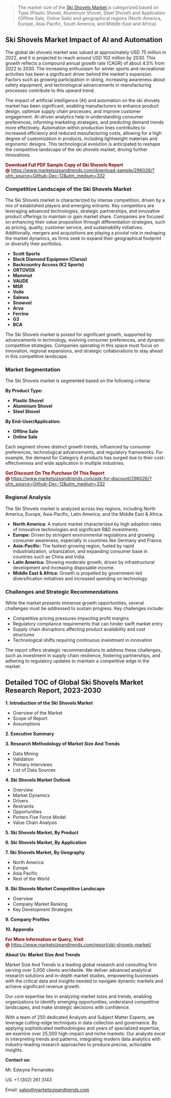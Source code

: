 <blockquote><p>The market size of the <a href="https://www.marketsizeandtrends.com/download-sample/296026/?utm_source=Github-Dec-12&amp;utm_medium=332" target="_blank">Ski Shovels Market </a>is categorized based on Type (Plastic Shovel, Aluminium Shovel, Steel Shovel) and Application (Offline Sale, Online Sale) and geographical regions (North America, Europe, Asia-Pacific, South America, and Middle-East and Africa).</p></blockquote><p><h2>Ski Shovels Market Impact of AI and Automation</h2><p>The global ski shovels market was valued at approximately USD 75 million in 2022, and it is projected to reach around USD 102 million by 2030. This growth reflects a compound annual growth rate (CAGR) of about 4.5% from 2022 to 2030. The increasing enthusiasm for winter sports and recreational activities has been a significant driver behind the market's expansion. Factors such as growing participation in skiing, increasing awareness about safety equipment, and technological advancements in manufacturing processes contribute to this upward trend.</p><p>The impact of artificial intelligence (AI) and automation on the ski shovels market has been significant, enabling manufacturers to enhance product design, optimize supply chain processes, and improve customer engagement. AI-driven analytics help in understanding consumer preferences, informing marketing strategies, and predicting demand trends more effectively. Automation within production lines contributes to increased efficiency and reduced manufacturing costs, allowing for a high degree of customization in products, including lightweight materials and ergonomic designs. This technological evolution is anticipated to reshape the competitive landscape of the ski shovels market, driving further innovations.</p></p><p><strong><span style="color: #800000;">Download Full PDF Sample Copy of Ski Shovels Report @</span>&nbsp;</strong><a href="https://www.marketsizeandtrends.com/download-sample/296026/?utm_source=Github-Dec-12&amp;utm_medium=332">https://www.marketsizeandtrends.com/download-sample/296026/?utm_source=Github-Dec-12&amp;utm_medium=332</a></p><h3>Competitive Landscape of the Ski Shovels Market</h3><p>The Ski Shovels market is characterized by intense competition, driven by a mix of established players and emerging entrants. Key competitors are leveraging advanced technologies, strategic partnerships, and innovative product offerings to maintain or gain market share. Companies are focused on enhancing their value proposition through differentiation strategies, such as pricing, quality, customer service, and sustainability initiatives. Additionally, mergers and acquisitions are playing a pivotal role in reshaping the market dynamics, as firms seek to expand their geographical footprint or diversify their portfolios.</p><p><strong><p><ul><li>Scott Sports </li><li> Black Diamond Equipmen (Clarus) </li><li> Backcountry Access (K2 Sports) </li><li> ORTOVOX </li><li> Mammut </li><li> VAUDE </li><li> MSR </li><li> Voile </li><li> Salewa </li><li> Snowvel </li><li> Arva </li><li> Ferrino </li><li> G3 </li><li> BCA</p></li></ul></p></strong></p><p>The Ski Shovels market is poised for significant growth, supported by advancements in technology, evolving consumer preferences, and dynamic competitive strategies. Companies operating in this space must focus on innovation, regional expansions, and strategic collaborations to stay ahead in this competitive landscape.</p><h3>Market Segmentation</h3><p>The Ski Shovels market is segmented based on the following criteria:</p><p><strong>By Product Type:</strong></p><p><strong><p><ul><li>Plastic Shovel </li><li> Aluminium Shovel </li><li> Steel Shovel</p></li></ul></p></strong></p><p><strong>By End-User/Application:</strong></p><p><strong><p><ul><li>Offline Sale </li><li> Online Sale</p></li></ul></p></strong></p><p>Each segment shows distinct growth trends, influenced by consumer preferences, technological advancements, and regulatory frameworks. For example, the demand for Category A products has surged due to their cost-effectiveness and wide application in multiple industries.</p><p><strong><span style="color: #800000;">Get Discount On The Purchase Of This Report @&nbsp;</span></strong><a href="https://www.marketsizeandtrends.com/ask-for-discount/296026/?utm_source=Github-Dec-12&amp;utm_medium=332">https://www.marketsizeandtrends.com/ask-for-discount/296026/?utm_source=Github-Dec-12&amp;utm_medium=332</a></p><h3>Regional Analysis</h3><p>The Ski Shovels market is analyzed across key regions, including North America, Europe, Asia-Pacific, Latin America, and the Middle East &amp; Africa.</p><ul><li><strong>North America:</strong> A mature market characterized by high adoption rates of innovative technologies and significant R&amp;D investments.</li><li><strong>Europe:</strong> Driven by stringent environmental regulations and growing consumer awareness, especially in countries like Germany and France.</li><li><strong>Asia-Pacific:</strong> The fastest-growing region, fueled by rapid industrialization, urbanization, and expanding consumer base in countries such as China and India.</li><li><strong>Latin America:</strong> Showing moderate growth, driven by infrastructural development and increasing disposable income.</li><li><strong>Middle East &amp; Africa:</strong> Growth is propelled by government-led diversification initiatives and increased spending on technology.</li></ul><h3>Challenges and Strategic Recommendations</h3><p>While the market presents immense growth opportunities, several challenges must be addressed to sustain progress. Key challenges include:</p><ul><li>Competitive pricing pressures impacting profit margins</li><li>Regulatory compliance requirements that can hinder swift market entry</li><li>Supply chain disruptions affecting product availability and cost structures</li><li>Technological shifts requiring continuous investment in innovation</li></ul><p>The report offers strategic recommendations to address these challenges, such as investment in supply chain resilience, fostering partnerships, and adhering to regulatory updates to maintain a competitive edge in the market.</p><h2>Detailed TOC of Global Ski Shovels Market Research Report, 2023-2030</h2><p><strong>1. Introduction of the Ski Shovels Market</strong></p><ul><li>Overview of the Market</li><li>Scope of Report</li><li>Assumptions&nbsp;</li></ul><p><strong>2. Executive Summary</strong></p><p><strong>3. Research Methodology of <strong>Market Size And Trends</strong></strong></p><ul><li>Data Mining</li><li>Validation</li><li>Primary Interviews</li><li>List of Data Sources&nbsp;</li></ul><p><strong>4. Ski Shovels Market Outlook</strong></p><ul><li>Overview</li><li>Market Dynamics</li><li>Drivers</li><li>Restraints</li><li>Opportunities</li><li>Porters Five Force Model</li><li>Value Chain Analysis&nbsp;</li></ul><p><strong>5. Ski Shovels Market, By Product</strong></p><p><strong>6. Ski Shovels Market, By Application</strong></p><p><strong>7. Ski Shovels Market, By Geography</strong></p><ul><li>North America</li><li>Europe</li><li>Asia Pacific</li><li>Rest of the World&nbsp;</li></ul><p><strong>8. Ski Shovels Market Competitive Landscape</strong></p><ul><li>Overview</li><li>Company Market Ranking</li><li>Key Development Strategies&nbsp;</li></ul><p><strong>9. Company Profiles</strong></p><p><strong>10. Appendix</strong></p><p><strong><span style="color: #800000;">For More Information or Query, Visit @&nbsp;</span></strong><a href="https://www.marketsizeandtrends.com/report/ski-shovels-market/">https://www.marketsizeandtrends.com/report/ski-shovels-market/</a></p><p></p><p><strong>About Us:&nbsp;Market Size And Trends</strong></p><p>Market Size And Trends&nbsp;is a leading global research and consulting firm serving over 5,000 clients worldwide. We deliver advanced analytical research solutions and in-depth market studies, empowering businesses with the critical data and insights needed to navigate dynamic markets and achieve significant revenue growth.</p><p>Our core expertise lies in analyzing market sizes and trends, enabling organizations to identify emerging opportunities, understand competitive landscapes, and make strategic decisions with confidence.</p><p>With a team of 250 dedicated Analysts and Subject Matter Experts, we leverage cutting-edge techniques in data collection and governance. By applying sophisticated methodologies and years of specialized expertise, we examine over 25,000 high-impact and niche markets. Our analysts excel in interpreting trends and patterns, integrating modern data analytics with industry-leading research approaches to produce precise, actionable insights.</p><p><strong>Contact us:</strong></p><p>Mr. Edwyne Fernandes</p><p>US: +1 (302) 261 3143</p><p>Email: <a href="mailto:sales@marketsizeandtrends.com">sales@marketsizeandtrends.com</a>&nbsp;</p>
